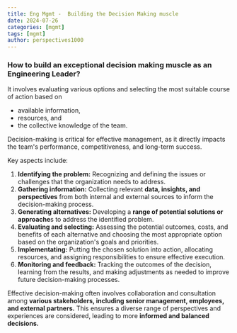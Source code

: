 ```yaml
---
title: Eng Mgmt -  Building the Decision Making muscle
date: 2024-07-26
categories: [mgmt]
tags: [mgmt]
author: perspectives1000
---
```


### How to build an exceptional decision making muscle as an Engineering Leader?

 It involves evaluating various options and selecting the most suitable course of action based on 
 - available information,
 - resources, and
 - the collective knowledge of the team.
   
Decision-making is critical for effective management, as it directly impacts the team's performance, competitiveness, and long-term success.

Key aspects include:

1. **Identifying the problem:** Recognizing and defining the issues or challenges that the organization needs to address.
2. **Gathering information:** Collecting relevant **data, insights, and perspectives** from both internal and external sources to inform the decision-making process.
3. **Generating alternatives:** Developing a **range of potential solutions or approache**s to address the identified problem.
4. **Evaluating and selecting:** Assessing the potential outcomes, costs, and benefits of each alternative and choosing the most appropriate option based on the organization's goals and priorities.
5. **Implementating:** Putting the chosen solution into action, allocating resources, and assigning responsibilities to ensure effective execution.
6. **Monitoring and feedback:** Tracking the outcomes of the decision, learning from the results, and making adjustments as needed to improve future decision-making processes.

Effective decision-making often involves collaboration and consultation among **various stakeholders, including senior management, employees, and external partners.** This ensures a diverse range of perspectives and experiences are considered, leading to more **informed and balanced decisions.**

